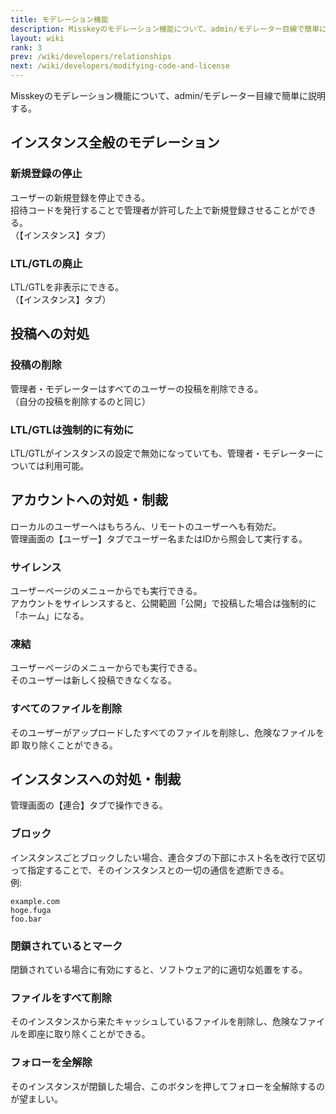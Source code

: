 ```yaml
---
title: モデレーション機能
description: Misskeyのモデレーション機能について、admin/モデレーター目線で簡単に説明する。
layout: wiki
rank: 3
prev: /wiki/developers/relationships
next: /wiki/developers/modifying-code-and-license
---
```

Misskeyのモデレーション機能について、admin/モデレーター目線で簡単に説明する。

## インスタンス全般のモデレーション
### 新規登録の停止
ユーザーの新規登録を停止できる。  
招待コードを発行することで管理者が許可した上で新規登録させることができる。  
（【インスタンス】タブ）

### LTL/GTLの廃止
LTL/GTLを非表示にできる。  
（【インスタンス】タブ）

## 投稿への対処
### 投稿の削除
管理者・モデレーターはすべてのユーザーの投稿を削除できる。  
（自分の投稿を削除するのと同じ）

### LTL/GTLは強制的に有効に
LTL/GTLがインスタンスの設定で無効になっていても、管理者・モデレーターについては利用可能。

## アカウントへの対処・制裁
ローカルのユーザーへはもちろん、リモートのユーザーへも有効だ。  
管理画面の【ユーザー】タブでユーザー名またはIDから照会して実行する。

### サイレンス
ユーザーページのメニューからでも実行できる。  
アカウントをサイレンスすると、公開範囲「公開」で投稿した場合は強制的に「ホーム」になる。

### 凍結
ユーザーページのメニューからでも実行できる。  
そのユーザーは新しく投稿できなくなる。

### すべてのファイルを削除
そのユーザーがアップロードしたすべてのファイルを削除し、危険なファイルを即 取り除くことができる。

## インスタンスへの対処・制裁
管理画面の【連合】タブで操作できる。

### ブロック
インスタンスごとブロックしたい場合、連合タブの下部にホスト名を改行で区切って指定することで、そのインスタンスとの一切の通信を遮断できる。  
例:

```
example.com
hoge.fuga
foo.bar
```
### 閉鎖されているとマーク
閉鎖されている場合に有効にすると、ソフトウェア的に適切な処置をする。

### ファイルをすべて削除
そのインスタンスから来たキャッシュしているファイルを削除し、危険なファイルを即座に取り除くことができる。

### フォローを全解除
そのインスタンスが閉鎖した場合、このボタンを押してフォローを全解除するのが望ましい。
